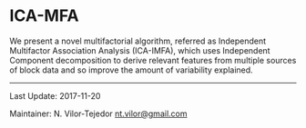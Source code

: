 # ICA-MFA
We present a novel multifactorial algorithm, referred as Independent Multifactor Association Analysis (ICA-IMFA), which uses Independent Component decomposition to derive relevant features from multiple sources of block data and so improve the amount of variability explained.

---

Last Update: 2017-11-20

Maintainer: N. Vilor-Tejedor <nt.vilor@gmail.com>
